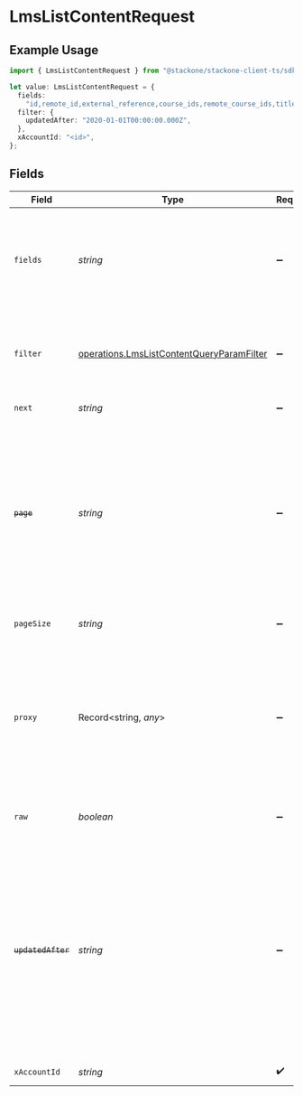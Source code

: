 # LmsListContentRequest

## Example Usage

```typescript
import { LmsListContentRequest } from "@stackone/stackone-client-ts/sdk/models/operations";

let value: LmsListContentRequest = {
  fields:
    "id,remote_id,external_reference,course_ids,remote_course_ids,title,description,additional_data,languages,content_url,mobile_launch_content_url,content_type,cover_url,active,duration,order,categories,skills,updated_at,created_at,provider,localizations,tags",
  filter: {
    updatedAfter: "2020-01-01T00:00:00.000Z",
  },
  xAccountId: "<id>",
};
```

## Fields

| Field                                                                                                                                                                                                                                                           | Type                                                                                                                                                                                                                                                            | Required                                                                                                                                                                                                                                                        | Description                                                                                                                                                                                                                                                     | Example                                                                                                                                                                                                                                                         |
| --------------------------------------------------------------------------------------------------------------------------------------------------------------------------------------------------------------------------------------------------------------- | --------------------------------------------------------------------------------------------------------------------------------------------------------------------------------------------------------------------------------------------------------------- | --------------------------------------------------------------------------------------------------------------------------------------------------------------------------------------------------------------------------------------------------------------- | --------------------------------------------------------------------------------------------------------------------------------------------------------------------------------------------------------------------------------------------------------------- | --------------------------------------------------------------------------------------------------------------------------------------------------------------------------------------------------------------------------------------------------------------- |
| `fields`                                                                                                                                                                                                                                                        | *string*                                                                                                                                                                                                                                                        | :heavy_minus_sign:                                                                                                                                                                                                                                              | The comma separated list of fields that will be returned in the response (if empty, all fields are returned)                                                                                                                                                    | id,remote_id,external_reference,course_ids,remote_course_ids,title,description,additional_data,languages,content_url,mobile_launch_content_url,content_type,cover_url,active,duration,order,categories,skills,updated_at,created_at,provider,localizations,tags |
| `filter`                                                                                                                                                                                                                                                        | [operations.LmsListContentQueryParamFilter](../../../sdk/models/operations/lmslistcontentqueryparamfilter.md)                                                                                                                                                   | :heavy_minus_sign:                                                                                                                                                                                                                                              | Filter parameters that allow greater customisation of the list response                                                                                                                                                                                         |                                                                                                                                                                                                                                                                 |
| `next`                                                                                                                                                                                                                                                          | *string*                                                                                                                                                                                                                                                        | :heavy_minus_sign:                                                                                                                                                                                                                                              | The unified cursor                                                                                                                                                                                                                                              |                                                                                                                                                                                                                                                                 |
| ~~`page`~~                                                                                                                                                                                                                                                      | *string*                                                                                                                                                                                                                                                        | :heavy_minus_sign:                                                                                                                                                                                                                                              | : warning: ** DEPRECATED **: This will be removed in a future release, please migrate away from it as soon as possible.<br/><br/>The page number of the results to fetch                                                                                        |                                                                                                                                                                                                                                                                 |
| `pageSize`                                                                                                                                                                                                                                                      | *string*                                                                                                                                                                                                                                                        | :heavy_minus_sign:                                                                                                                                                                                                                                              | The number of results per page                                                                                                                                                                                                                                  |                                                                                                                                                                                                                                                                 |
| `proxy`                                                                                                                                                                                                                                                         | Record<string, *any*>                                                                                                                                                                                                                                           | :heavy_minus_sign:                                                                                                                                                                                                                                              | Query parameters that can be used to pass through parameters to the underlying provider request by surrounding them with 'proxy' key                                                                                                                            |                                                                                                                                                                                                                                                                 |
| `raw`                                                                                                                                                                                                                                                           | *boolean*                                                                                                                                                                                                                                                       | :heavy_minus_sign:                                                                                                                                                                                                                                              | Indicates that the raw request result is returned                                                                                                                                                                                                               |                                                                                                                                                                                                                                                                 |
| ~~`updatedAfter`~~                                                                                                                                                                                                                                              | *string*                                                                                                                                                                                                                                                        | :heavy_minus_sign:                                                                                                                                                                                                                                              | : warning: ** DEPRECATED **: This will be removed in a future release, please migrate away from it as soon as possible.<br/><br/>Use a string with a date to only select results updated after that given date                                                  | 2020-01-01T00:00:00.000Z                                                                                                                                                                                                                                        |
| `xAccountId`                                                                                                                                                                                                                                                    | *string*                                                                                                                                                                                                                                                        | :heavy_check_mark:                                                                                                                                                                                                                                              | The account identifier                                                                                                                                                                                                                                          |                                                                                                                                                                                                                                                                 |